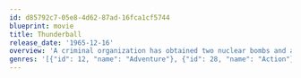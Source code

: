 ```yaml
---
id: d85792c7-05e8-4d62-87ad-16fca1cf5744
blueprint: movie
title: Thunderball
release_date: '1965-12-16'
overview: 'A criminal organization has obtained two nuclear bombs and are asking for a 100 million pound ransom in the form of diamonds in seven days or they will use the weapons. The secret service sends James Bond to the Bahamas to once again save the world.'
genres: '[{"id": 12, "name": "Adventure"}, {"id": 28, "name": "Action"}, {"id": 53, "name": "Thriller"}]'
---
```

